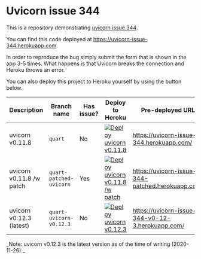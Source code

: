 # Uvicorn issue 344

This is a repository demonstrating [uvicorn issue 344](https://github.com/encode/uvicorn/issues/344).

You can find this code deployed at <https://uvicorn-issue-344.herokuapp.com>.

In order to reproduce the bug simply submit the form that is shown in the app 3-5 times.
What happens is that Uvicorn breaks the connection and Heroku throws an error.

You can also deploy this project to Heroku yourself by using the button below.

<table>
  <thead>
    <tr>
      <th>Description</th>
      <th>Branch name</th>
      <th>Has issue?</th>
      <th>Deploy to Heroku</th>
      <th>Pre-deployed URL</th>
    </tr>
  </thead>
  <tbody>
    <tr>
      <td>uvicorn v0.11.8</td>
      <td><code>quart</code></td>
      <td>No</td>
      <td><a href="https://heroku.com/deploy?template=https://github.com/malthejorgensen/uvicorn-issue-344/tree/quart"><img src="https://www.herokucdn.com/deploy/button.svg" alt="Deploy uvicorn v0.11.8"></a></td>
      <td><a href="https://uvicorn-issue-344.herokuapp.com/">https://uvicorn-issue-344.herokuapp.com/</a></td>
    </tr>
    <tr>
      <td>uvicorn v0.11.8 /w patch</td>
      <td><code>quart-patched-uvicorn</code></td>
      <td>Yes</td>
      <td><a href="https://heroku.com/deploy?template=https://github.com/malthejorgensen/uvicorn-issue-344/tree/quart-patched-uvicorn"><img src="https://www.herokucdn.com/deploy/button.svg" alt="Deploy uvicorn v0.11.8 /w patch"></a></td>
      <td><a href="https://uvicorn-issue-344-patched.herokuapp.com/">https://uvicorn-issue-344-patched.herokuapp.com/</a></td>
    </tr>
    <tr>
      <td>uvicorn v0.12.3 (latest)</td>
      <td><code>quart-uvicorn-v0.12.3</code></td>
      <td>No</td>
      <td><a href="https://heroku.com/deploy?template=https://github.com/malthejorgensen/uvicorn-issue-344/tree/quart-uvicorn-v0.12.3"><img src="https://www.herokucdn.com/deploy/button.svg" alt="Deploy uvicorn v0.12.3"></a></td>
      <td><a href="https://uvicorn-issue-344-v0-12-3.herokuapp.com/">https://uvicorn-issue-344-v0-12-3.herokuapp.com/</a></td>
    </tr>
  </tbody>
</table>
_Note: uvicorn v0.12.3 is the latest version as of the time of writing (2020-11-26)._
